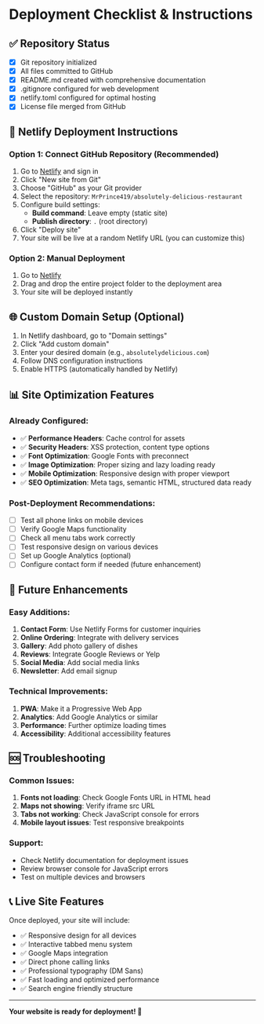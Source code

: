 # Deployment Checklist & Instructions

## ✅ Repository Status
- [x] Git repository initialized
- [x] All files committed to GitHub
- [x] README.md created with comprehensive documentation
- [x] .gitignore configured for web development
- [x] netlify.toml configured for optimal hosting
- [x] License file merged from GitHub

## 🚀 Netlify Deployment Instructions

### Option 1: Connect GitHub Repository (Recommended)
1. Go to [Netlify](https://netlify.com) and sign in
2. Click "New site from Git"
3. Choose "GitHub" as your Git provider
4. Select the repository: `MrPrince419/absolutely-delicious-restaurant`
5. Configure build settings:
   - **Build command**: Leave empty (static site)
   - **Publish directory**: `.` (root directory)
6. Click "Deploy site"
7. Your site will be live at a random Netlify URL (you can customize this)

### Option 2: Manual Deployment
1. Go to [Netlify](https://netlify.com)
2. Drag and drop the entire project folder to the deployment area
3. Your site will be deployed instantly

## 🌐 Custom Domain Setup (Optional)
1. In Netlify dashboard, go to "Domain settings"
2. Click "Add custom domain"
3. Enter your desired domain (e.g., `absolutelydelicious.com`)
4. Follow DNS configuration instructions
5. Enable HTTPS (automatically handled by Netlify)

## 📊 Site Optimization Features

### Already Configured:
- ✅ **Performance Headers**: Cache control for assets
- ✅ **Security Headers**: XSS protection, content type options
- ✅ **Font Optimization**: Google Fonts with preconnect
- ✅ **Image Optimization**: Proper sizing and lazy loading ready
- ✅ **Mobile Optimization**: Responsive design with proper viewport
- ✅ **SEO Optimization**: Meta tags, semantic HTML, structured data ready

### Post-Deployment Recommendations:
- [ ] Test all phone links on mobile devices
- [ ] Verify Google Maps functionality
- [ ] Check all menu tabs work correctly
- [ ] Test responsive design on various devices
- [ ] Set up Google Analytics (optional)
- [ ] Configure contact form if needed (future enhancement)

## 🔧 Future Enhancements

### Easy Additions:
1. **Contact Form**: Use Netlify Forms for customer inquiries
2. **Online Ordering**: Integrate with delivery services
3. **Gallery**: Add photo gallery of dishes
4. **Reviews**: Integrate Google Reviews or Yelp
5. **Social Media**: Add social media links
6. **Newsletter**: Add email signup

### Technical Improvements:
1. **PWA**: Make it a Progressive Web App
2. **Analytics**: Add Google Analytics or similar
3. **Performance**: Further optimize loading times
4. **Accessibility**: Additional accessibility features

## 🆘 Troubleshooting

### Common Issues:
1. **Fonts not loading**: Check Google Fonts URL in HTML head
2. **Maps not showing**: Verify iframe src URL
3. **Tabs not working**: Check JavaScript console for errors
4. **Mobile layout issues**: Test responsive breakpoints

### Support:
- Check Netlify documentation for deployment issues
- Review browser console for JavaScript errors
- Test on multiple devices and browsers

## 📞 Live Site Features

Once deployed, your site will include:
- ✅ Responsive design for all devices
- ✅ Interactive tabbed menu system
- ✅ Google Maps integration
- ✅ Direct phone calling links
- ✅ Professional typography (DM Sans)
- ✅ Fast loading and optimized performance
- ✅ Search engine friendly structure

---

**Your website is ready for deployment! 🎉**